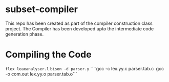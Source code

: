 # subset-compiler
This repo has been created as part of the compiler construction class project. The Compiler has been developed upto the intermediate code generation phase.

# Compiling the Code #
```flex leaxanalyser.l```
```bison -d parser.y```
````gcc -c lex.yy.c parser.tab.c```
  ```gcc -o com.out lex.yy.o parser.tab.o```
